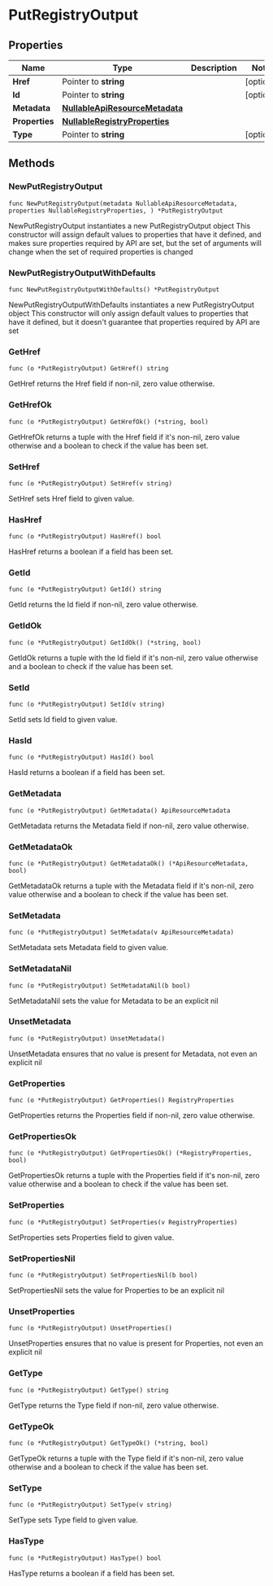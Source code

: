 # PutRegistryOutput

## Properties

|Name | Type | Description | Notes|
|------------ | ------------- | ------------- | -------------|
|**Href** | Pointer to **string** |  | [optional] |
|**Id** | Pointer to **string** |  | [optional] |
|**Metadata** | [**NullableApiResourceMetadata**](ApiResourceMetadata.md) |  | |
|**Properties** | [**NullableRegistryProperties**](RegistryProperties.md) |  | |
|**Type** | Pointer to **string** |  | [optional] |

## Methods

### NewPutRegistryOutput

`func NewPutRegistryOutput(metadata NullableApiResourceMetadata, properties NullableRegistryProperties, ) *PutRegistryOutput`

NewPutRegistryOutput instantiates a new PutRegistryOutput object
This constructor will assign default values to properties that have it defined,
and makes sure properties required by API are set, but the set of arguments
will change when the set of required properties is changed

### NewPutRegistryOutputWithDefaults

`func NewPutRegistryOutputWithDefaults() *PutRegistryOutput`

NewPutRegistryOutputWithDefaults instantiates a new PutRegistryOutput object
This constructor will only assign default values to properties that have it defined,
but it doesn't guarantee that properties required by API are set

### GetHref

`func (o *PutRegistryOutput) GetHref() string`

GetHref returns the Href field if non-nil, zero value otherwise.

### GetHrefOk

`func (o *PutRegistryOutput) GetHrefOk() (*string, bool)`

GetHrefOk returns a tuple with the Href field if it's non-nil, zero value otherwise
and a boolean to check if the value has been set.

### SetHref

`func (o *PutRegistryOutput) SetHref(v string)`

SetHref sets Href field to given value.

### HasHref

`func (o *PutRegistryOutput) HasHref() bool`

HasHref returns a boolean if a field has been set.

### GetId

`func (o *PutRegistryOutput) GetId() string`

GetId returns the Id field if non-nil, zero value otherwise.

### GetIdOk

`func (o *PutRegistryOutput) GetIdOk() (*string, bool)`

GetIdOk returns a tuple with the Id field if it's non-nil, zero value otherwise
and a boolean to check if the value has been set.

### SetId

`func (o *PutRegistryOutput) SetId(v string)`

SetId sets Id field to given value.

### HasId

`func (o *PutRegistryOutput) HasId() bool`

HasId returns a boolean if a field has been set.

### GetMetadata

`func (o *PutRegistryOutput) GetMetadata() ApiResourceMetadata`

GetMetadata returns the Metadata field if non-nil, zero value otherwise.

### GetMetadataOk

`func (o *PutRegistryOutput) GetMetadataOk() (*ApiResourceMetadata, bool)`

GetMetadataOk returns a tuple with the Metadata field if it's non-nil, zero value otherwise
and a boolean to check if the value has been set.

### SetMetadata

`func (o *PutRegistryOutput) SetMetadata(v ApiResourceMetadata)`

SetMetadata sets Metadata field to given value.


### SetMetadataNil

`func (o *PutRegistryOutput) SetMetadataNil(b bool)`

 SetMetadataNil sets the value for Metadata to be an explicit nil

### UnsetMetadata
`func (o *PutRegistryOutput) UnsetMetadata()`

UnsetMetadata ensures that no value is present for Metadata, not even an explicit nil
### GetProperties

`func (o *PutRegistryOutput) GetProperties() RegistryProperties`

GetProperties returns the Properties field if non-nil, zero value otherwise.

### GetPropertiesOk

`func (o *PutRegistryOutput) GetPropertiesOk() (*RegistryProperties, bool)`

GetPropertiesOk returns a tuple with the Properties field if it's non-nil, zero value otherwise
and a boolean to check if the value has been set.

### SetProperties

`func (o *PutRegistryOutput) SetProperties(v RegistryProperties)`

SetProperties sets Properties field to given value.


### SetPropertiesNil

`func (o *PutRegistryOutput) SetPropertiesNil(b bool)`

 SetPropertiesNil sets the value for Properties to be an explicit nil

### UnsetProperties
`func (o *PutRegistryOutput) UnsetProperties()`

UnsetProperties ensures that no value is present for Properties, not even an explicit nil
### GetType

`func (o *PutRegistryOutput) GetType() string`

GetType returns the Type field if non-nil, zero value otherwise.

### GetTypeOk

`func (o *PutRegistryOutput) GetTypeOk() (*string, bool)`

GetTypeOk returns a tuple with the Type field if it's non-nil, zero value otherwise
and a boolean to check if the value has been set.

### SetType

`func (o *PutRegistryOutput) SetType(v string)`

SetType sets Type field to given value.

### HasType

`func (o *PutRegistryOutput) HasType() bool`

HasType returns a boolean if a field has been set.


